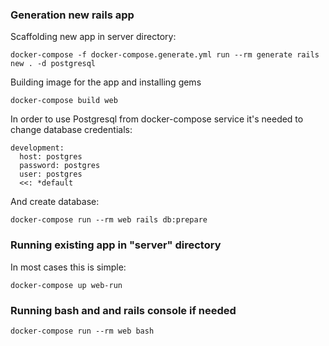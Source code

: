 ### Generation new rails app

Scaffolding new app in server directory:
```
docker-compose -f docker-compose.generate.yml run --rm generate rails new . -d postgresql
```

Building image for the app and installing gems
```
docker-compose build web
```

In order to use Postgresql from docker-compose service it's needed to change database credentials:
```
development:
  host: postgres
  password: postgres
  user: postgres
  <<: *default
```

And create database:
```
docker-compose run --rm web rails db:prepare
```


### Running existing app in "server" directory

In most cases this is simple:

```
docker-compose up web-run
```

### Running bash and and rails console if needed

```
docker-compose run --rm web bash
```